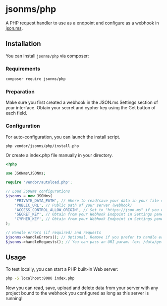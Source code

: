 # jsonms/php

A PHP request handler to use as a endpoint and configure as a webhook in [json.ms](https://json.ms).

## Installation

You can install `jsonms/php` via composer:

### Requirements

```sh
composer require jsonms/php
```

### Preparation

Make sure you first created a webhook in the JSON.ms Settings section of your interface. Obtain your secret and cypher key using the Get button of each field.

### Configuration

For auto-configuration, you can launch the install script.

```bash
php vendor/jsonms/php/install.php
```

Or create a index.php file manually in your directory.

```php
<?php

use JSONms\JSONms;

require 'vendor/autoload.php';

// Load JSONms configurations
$jsonms = new JSONms(
    'PRIVATE_DATA_PATH', // Where to read/save your data in your file system?
    'PUBLIC_URL', // Public path of your server (webhook)
    'ACCESS_CONTROL_ALLOW_ORIGIN', // Set to "https://json.ms" if you do not need your own instance of JSON.ms. You can add multiple URLs by seperating them by a comma.
    'SECRET_KEY', // Obtain from your Webhook Endpoint in Settings panel in Advanced mode.
    'CYPHER_KEY', // Obtain from your Webhook Endpoint in Settings panel in Advanced mode.
);

// Handle errors (if required) and requests
$jsonms->handleErrors(); // Optional. Remove if you prefer to handle errors yourself.
$jsonms->handleRequests(); // You can pass an URI param. (ex: /data/get/YOUR_HASH)
```

## Usage

To test locally, you can start a PHP built-in Web server:

```bash
php -S localhost:8080 index.php
```

Now you can read, save, upload and delete data from your server with any project bound to the webhook you configured as long as this server is running!